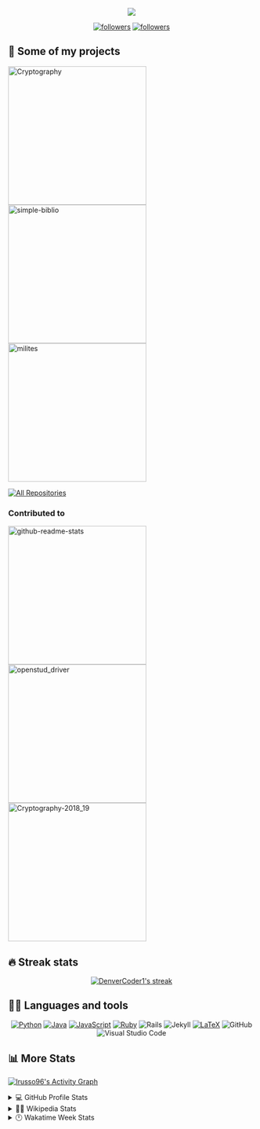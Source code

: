 <p align="center">
  <img src="https://readme-typing-svg.herokuapp.com/?lines=Welcome+to+my+GitHub+profile!&center=true&width=380&height=45">
</p>

<!-- Badges template - https://github.com/badges/shields -->
<!-- View counter - https://github.com/DenverCoder1/Simple-View-Counter -->
<p align="center">
  <a href="https://github.com/lrusso96?tab=followers">
    <img alt="followers" title="Follow me on Github" src="https://img.shields.io/github/followers/lrusso96?color=236ad3&labelColor=1155ba&style=for-the-badge&logo=github&label=Follow%20me"/></a>
  <a href="https://github.com/lrusso96?tab=repositories&sort=stargazers">
    <img alt="followers" title="Follow me on Github" src="https://img.shields.io/github/stars/lrusso96?color=55960c&labelColor=488207&style=for-the-badge&logo=github&label=Stars"/></a>  
<!--  <a href="https://github.com/DenverCoder1/Simple-View-Counter">
    <img alt="views" title="Github views" src="https://freshidea.com/jonah/app/ghpvc"/></a> -->
</p>

## 📘 Some of my projects

<!-- Repo info cards - https://github.com/anuraghazra/github-readme-stats -->
<!-- Small repo cards (fork) - https://github.com/DenverCoder1/github-readme-stats -->
<p align="left">
  <a href="https://github.com/lrusso96/Cryptography">
    <img width="282" src="https://denvercoder1-github-readme-stats.vercel.app/api/pin/?username=lrusso96&repo=Cryptography&theme=react&bg_color=0D1117&hide_border=true" alt="Cryptography"></a>
  <a href="https://github.com/lrusso96/simple-biblio">
    <img width="282" src="https://denvercoder1-github-readme-stats.vercel.app/api/pin/?username=lrusso96&repo=simple-biblio&theme=react&bg_color=0D1117&hide_border=true" alt="simple-biblio"></a>
<a href="https://github.com/lrusso96/milites">
    <img width="282" src="https://denvercoder1-github-readme-stats.vercel.app/api/pin/?username=lrusso96&repo=milites&theme=react&bg_color=0D1117&hide_border=true" alt="milites"></a>
</p>

<p align="left">
  <a href="https://github.com/lrusso96?tab=repositories"><img alt="All Repositories" title="All Repositories" src="https://img.shields.io/badge/-More%20Repos-2962FF?style=for-the-badge&logo=koding&logoColor=white"/></a>
</p>

### Contributed to

<p align="left">
  <a href="https://github.com/anuraghazra/github-readme-stats">
    <img width="282" src="https://denvercoder1-github-readme-stats.vercel.app/api/pin/?username=anuraghazra&repo=github-readme-stats&theme=react&bg_color=0D1117&hide_border=true" alt="github-readme-stats"></a>
  <a href="https://github.com/LithiumSR/openstud_driver">
    <img width="282" src="https://denvercoder1-github-readme-stats.vercel.app/api/pin/?username=LithiumSR&repo=openstud_driver&theme=react&bg_color=0D1117&hide_border=true" alt="openstud_driver"></a>
<a href="https://github.com/Project2100/Cryptography-2018_19">
    <img width="282" src="https://denvercoder1-github-readme-stats.vercel.app/api/pin/?username=Project2100&repo=Cryptography-2018_19&theme=react&bg_color=0D1117&hide_border=true" alt="Cryptography-2018_19"></a>
</p>

## 🔥 Streak stats

<!-- GitHub Readme Streak Stats - https://github.com/DenverCoder1/github-readme-streak-stats -->
<p align="center">
  <a href="https://github.com/DenverCoder1/github-readme-streak-stats">
    <img title="🔥 Get streak stats for your profile at git.io/streak-stats" alt="DenverCoder1's streak" src="https://github-readme-streak-stats.herokuapp.com/?user=lrusso96&theme=black-ice&hide_border=true&stroke=0000&background=0D1117&ring=60D9FA&fire=60D9FA&currStreakLabel=60D9FA"/>
  </a>
</p>

## 👨‍💻 Languages and tools

<p align="center">
    
  <a href="https://github.com/search?q=user%3Alrusso96+is%3Arepo+language%3Apython">
<img alt="Python" src="https://img.shields.io/badge/python-%2314354C.svg?&style=for-the-badge&logo=python&logoColor=white"></a>
  <a href="https://github.com/search?q=user%3Alrusso96+is%3Arepo+language%3Ajava">
    <img alt="Java" src="https://img.shields.io/badge/java-%23ED8B00.svg?&style=for-the-badge&logo=java&logoColor=white"></a>
  <a href="https://github.com/search?q=user%3Alrusso96+is%3Arepo+language%3Ajavascript">
<img alt="JavaScript" src="https://img.shields.io/badge/javascript-%23323330.svg?&style=for-the-badge&logo=javascript&logoColor=%23F7DF1E"></a>
  <a href="https://github.com/search?q=user%3Alrusso96+is%3Arepo+language%3Aruby">
    <img alt="Ruby" src="https://img.shields.io/badge/ruby-%23CC342D.svg?&style=for-the-badge&logo=ruby&logoColor=white"></a>
  <a><img alt="Rails" src="https://img.shields.io/badge/rails-%23CC0000.svg?&style=for-the-badge&logo=ruby-on-rails&logoColor=white"></a>
  <a><img alt="Jekyll" title="Jekyll" src="https://img.shields.io/badge/jekyll-grey.svg?&style=for-the-badge&logo=jekyll&logoColor=F21616"></a>
<a href="https://github.com/search?q=user%3Alrusso96+is%3Arepo+language%3latex">
<img alt="LaTeX" src="https://img.shields.io/badge/latex-%23008080.svg?&style=for-the-badge&logo=latex&logoColor=white"></a>
  <a><img alt="GitHub" src="https://img.shields.io/badge/github-%23121011.svg?&style=for-the-badge&logo=github&logoColor=white"></a>
  <a><img alt="Visual Studio Code" src="https://img.shields.io/badge/Code-0078d7.svg?&style=for-the-badge&logo=visual-studio-code&logoColor=white"></a>
</p>

## 📊 More Stats

<!-- https://github.com/ashutosh00710/github-readme-activity-graph -->

<a href="https://github.com/ashutosh00710/github-readme-activity-graph"><img alt="lrusso96's Activity Graph" src="https://activity-graph.herokuapp.com/graph?username=lrusso96&bg_color=0D1117&color=5BCDEC&line=5BCDEC&point=FFFFFF&hide_border=true" /></a>

<!-- https://github.com/anuraghazra/github-readme-stats -->
<details> 
  <summary>💻 GitHub Profile Stats</summary>
  <br/>
    <a href="https://github.com/anuraghazra/github-readme-stats"><img alt="lrusso96's Github Stats" src="https://denvercoder1-github-readme-stats.vercel.app/api?username=lrusso96&show_icons=true&count_private=true&theme=react&hide_border=true&bg_color=0D1117" /></a>
  <a href="https://github.com/anuraghazra/github-readme-stats"><img alt="lrusso96's Top Languages" src="https://denvercoder1-github-readme-stats.vercel.app/api/top-langs/?username=lrusso96&langs_count=8&layout=compact&theme=react&hide_border=true&bg_color=0D1117" /></a>
  <br/>
  <b>Note:</b> Top languages is only a metric of the languages my public code consists of and doesn't reflect experience or skill level.
</details>

<details>
  <summary>✍🏻 Wikipedia Stats</summary>
  
  ![Wikipedia](https://lrusso96.vercel.app/api/wikipedia)

</details>

<details>
  <summary>🕛 Wakatime Week Stats</summary>
  
  [![WakaTime](https://github-readme-stats.vercel.app/api/wakatime?username=lrusso96&hide_title=true)](https://wakatime.com/@lrusso96)

</details>
